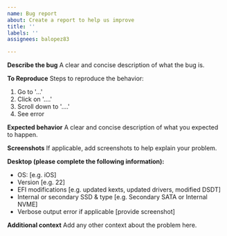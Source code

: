 ```yaml
---
name: Bug report
about: Create a report to help us improve
title: ''
labels: ''
assignees: balopez83

---
```


**Describe the bug**
A clear and concise description of what the bug is.

**To Reproduce**
Steps to reproduce the behavior:
1. Go to '...'
2. Click on '....'
3. Scroll down to '....'
4. See error

**Expected behavior**
A clear and concise description of what you expected to happen.

**Screenshots**
If applicable, add screenshots to help explain your problem.

**Desktop (please complete the following information):**
 - OS: [e.g. iOS]
 - Version [e.g. 22]
 - EFI modifications [e.g. updated kexts, updated drivers, modified DSDT]
 - Internal or secondary SSD & type [e.g. Secondary SATA or Internal NVME]
 - Verbose output error if applicable [provide screenshot]

**Additional context**
Add any other context about the problem here.

